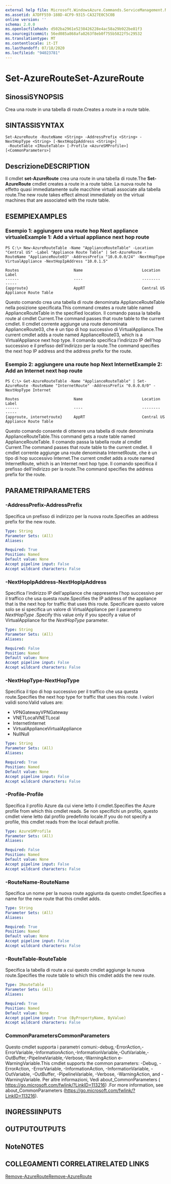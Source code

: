 ```yaml
---
external help file: Microsoft.WindowsAzure.Commands.ServiceManagement.Network.dll-Help.xml
ms.assetid: A7DFF559-188D-4CF9-9315-CA327E0C5C0B
online version: ''
schema: 2.0.0
ms.openlocfilehash: d502ba2961e5238426228e4ac58a29b922be81f3
ms.sourcegitcommit: 56ed085a868afa8263f8eb0f755b5822f5c29532
ms.translationtype: MT
ms.contentlocale: it-IT
ms.lasthandoff: 07/18/2020
ms.locfileid: "94023781"
---
```

# <span data-ttu-id="021be-101">Set-AzureRoute</span><span class="sxs-lookup"><span data-stu-id="021be-101">Set-AzureRoute</span></span>

## <span data-ttu-id="021be-102">Sinossi</span><span class="sxs-lookup"><span data-stu-id="021be-102">SYNOPSIS</span></span>
<span data-ttu-id="021be-103">Crea una route in una tabella di route.</span><span class="sxs-lookup"><span data-stu-id="021be-103">Creates a route in a route table.</span></span>

## <span data-ttu-id="021be-104">SINTASSI</span><span class="sxs-lookup"><span data-stu-id="021be-104">SYNTAX</span></span>

```
Set-AzureRoute -RouteName <String> -AddressPrefix <String> -NextHopType <String> [-NextHopIpAddress <String>]
 -RouteTable <IRouteTable> [-Profile <AzureSMProfile>] [<CommonParameters>]
```

## <span data-ttu-id="021be-105">Descrizione</span><span class="sxs-lookup"><span data-stu-id="021be-105">DESCRIPTION</span></span>
<span data-ttu-id="021be-106">Il cmdlet **set-AzureRoute** crea una route in una tabella di route.</span><span class="sxs-lookup"><span data-stu-id="021be-106">The **Set-AzureRoute** cmdlet creates a route in a route table.</span></span>
<span data-ttu-id="021be-107">La nuova route ha effetto quasi immediatamente sulle macchine virtuali associate alla tabella route.</span><span class="sxs-lookup"><span data-stu-id="021be-107">The new route takes effect almost immediately on the virtual machines that are associated with the route table.</span></span>

## <span data-ttu-id="021be-108">ESEMPI</span><span class="sxs-lookup"><span data-stu-id="021be-108">EXAMPLES</span></span>

### <span data-ttu-id="021be-109">Esempio 1: aggiungere una route hop Next appliance virtuale</span><span class="sxs-lookup"><span data-stu-id="021be-109">Example 1: Add a virtual appliance next hop route</span></span>
```
PS C:\> New-AzureRouteTable -Name "ApplianceRouteTable" -Location "Central US" -Label "Appliance Route Table" | Set-AzureRoute -RouteName "ApplianceRoute03" -AddressPrefix "10.0.0.0/24" -NextHopType VirtualAppliance -NextHopIpAddress "10.0.1.5"

Routes                        Name                          Location                      Label
------                        ----                          --------                      -----
{approute}                    AppRT                         Central US                    Appliance Route Table
```

<span data-ttu-id="021be-110">Questo comando crea una tabella di route denominata ApplianceRouteTable nella posizione specificata.</span><span class="sxs-lookup"><span data-stu-id="021be-110">This command creates a route table named ApplianceRouteTable in the specified location.</span></span>
<span data-ttu-id="021be-111">Il comando passa la tabella route al cmdlet Current.</span><span class="sxs-lookup"><span data-stu-id="021be-111">The command passes that route table to the current cmdlet.</span></span>
<span data-ttu-id="021be-112">Il cmdlet corrente aggiunge una route denominata ApplianceRoute03, che è un tipo di hop successivo di VirtualAppliance.</span><span class="sxs-lookup"><span data-stu-id="021be-112">The current cmdlet adds a route named ApplianceRoute03, which is a VirtualAppliance next hop type.</span></span>
<span data-ttu-id="021be-113">Il comando specifica l'indirizzo IP dell'hop successivo e il prefisso dell'indirizzo per la route.</span><span class="sxs-lookup"><span data-stu-id="021be-113">The command specifies the next hop IP address and the address prefix for the route.</span></span>

### <span data-ttu-id="021be-114">Esempio 2: aggiungere una route hop Next Internet</span><span class="sxs-lookup"><span data-stu-id="021be-114">Example 2: Add an Internet next hop route</span></span>
```
PS C:\> Get-AzureRouteTable -Name "ApplianceRouteTable" | Set-AzureRoute -RouteName "InternetRoute" -AddressPrefix "0.0.0.0/0" -NextHopType Internet

Routes                        Name                          Location                      Label
------                        ----                          --------                      -----
{approute, internetroute}     AppRT                         Central US                    Appliance Route Table
```

<span data-ttu-id="021be-115">Questo comando consente di ottenere una tabella di route denominata ApplianceRouteTable.</span><span class="sxs-lookup"><span data-stu-id="021be-115">This command gets a route table named ApplianceRouteTable.</span></span>
<span data-ttu-id="021be-116">Il comando passa la tabella route al cmdlet Current.</span><span class="sxs-lookup"><span data-stu-id="021be-116">The command passes that route table to the current cmdlet.</span></span>
<span data-ttu-id="021be-117">Il cmdlet corrente aggiunge una route denominata InternetRoute, che è un tipo di hop successivo Internet.</span><span class="sxs-lookup"><span data-stu-id="021be-117">The current cmdlet adds a route named InternetRoute, which is an Internet next hop type.</span></span>
<span data-ttu-id="021be-118">Il comando specifica il prefisso dell'indirizzo per la route.</span><span class="sxs-lookup"><span data-stu-id="021be-118">The command specifies the address prefix for the route.</span></span>

## <span data-ttu-id="021be-119">PARAMETRI</span><span class="sxs-lookup"><span data-stu-id="021be-119">PARAMETERS</span></span>

### <span data-ttu-id="021be-120">-AddressPrefix</span><span class="sxs-lookup"><span data-stu-id="021be-120">-AddressPrefix</span></span>
<span data-ttu-id="021be-121">Specifica un prefisso di indirizzo per la nuova route.</span><span class="sxs-lookup"><span data-stu-id="021be-121">Specifies an address prefix for the new route.</span></span>

```yaml
Type: String
Parameter Sets: (All)
Aliases: 

Required: True
Position: Named
Default value: None
Accept pipeline input: False
Accept wildcard characters: False
```

### <span data-ttu-id="021be-122">-NextHopIpAddress</span><span class="sxs-lookup"><span data-stu-id="021be-122">-NextHopIpAddress</span></span>
<span data-ttu-id="021be-123">Specifica l'indirizzo IP dell'appliance che rappresenta l'hop successivo per il traffico che usa questa route.</span><span class="sxs-lookup"><span data-stu-id="021be-123">Specifies the IP address of the appliance that is the next hop for traffic that uses this route.</span></span>
<span data-ttu-id="021be-124">Specificare questo valore solo se si specifica un valore di VirtualAppliance per il parametro *NextHopType* .</span><span class="sxs-lookup"><span data-stu-id="021be-124">Specify this value only if you specify a value of VirtualAppliance for the *NextHopType* parameter.</span></span>

```yaml
Type: String
Parameter Sets: (All)
Aliases: 

Required: False
Position: Named
Default value: None
Accept pipeline input: False
Accept wildcard characters: False
```

### <span data-ttu-id="021be-125">-NextHopType</span><span class="sxs-lookup"><span data-stu-id="021be-125">-NextHopType</span></span>
<span data-ttu-id="021be-126">Specifica il tipo di hop successivo per il traffico che usa questa route.</span><span class="sxs-lookup"><span data-stu-id="021be-126">Specifies the next hop type for traffic that uses this route.</span></span>
<span data-ttu-id="021be-127">I valori validi sono:</span><span class="sxs-lookup"><span data-stu-id="021be-127">Valid values are:</span></span> 

- <span data-ttu-id="021be-128">VPNGateway</span><span class="sxs-lookup"><span data-stu-id="021be-128">VPNGateway</span></span>
- <span data-ttu-id="021be-129">VNETLocal</span><span class="sxs-lookup"><span data-stu-id="021be-129">VNETLocal</span></span>
- <span data-ttu-id="021be-130">Internet</span><span class="sxs-lookup"><span data-stu-id="021be-130">Internet</span></span>
- <span data-ttu-id="021be-131">VirtualAppliance</span><span class="sxs-lookup"><span data-stu-id="021be-131">VirtualAppliance</span></span>
- <span data-ttu-id="021be-132">Null</span><span class="sxs-lookup"><span data-stu-id="021be-132">Null</span></span>

```yaml
Type: String
Parameter Sets: (All)
Aliases: 

Required: True
Position: Named
Default value: None
Accept pipeline input: False
Accept wildcard characters: False
```

### <span data-ttu-id="021be-133">-Profile</span><span class="sxs-lookup"><span data-stu-id="021be-133">-Profile</span></span>
<span data-ttu-id="021be-134">Specifica il profilo Azure da cui viene letto il cmdlet.</span><span class="sxs-lookup"><span data-stu-id="021be-134">Specifies the Azure profile from which this cmdlet reads.</span></span> <span data-ttu-id="021be-135">Se non specifichi un profilo, questo cmdlet viene letto dal profilo predefinito locale.</span><span class="sxs-lookup"><span data-stu-id="021be-135">If you do not specify a profile, this cmdlet reads from the local default profile.</span></span>

```yaml
Type: AzureSMProfile
Parameter Sets: (All)
Aliases: 

Required: False
Position: Named
Default value: None
Accept pipeline input: False
Accept wildcard characters: False
```

### <span data-ttu-id="021be-136">-RouteName</span><span class="sxs-lookup"><span data-stu-id="021be-136">-RouteName</span></span>
<span data-ttu-id="021be-137">Specifica un nome per la nuova route aggiunta da questo cmdlet.</span><span class="sxs-lookup"><span data-stu-id="021be-137">Specifies a name for the new route that this cmdlet adds.</span></span>

```yaml
Type: String
Parameter Sets: (All)
Aliases: 

Required: True
Position: Named
Default value: None
Accept pipeline input: False
Accept wildcard characters: False
```

### <span data-ttu-id="021be-138">-RouteTable</span><span class="sxs-lookup"><span data-stu-id="021be-138">-RouteTable</span></span>
<span data-ttu-id="021be-139">Specifica la tabella di route a cui questo cmdlet aggiunge la nuova route.</span><span class="sxs-lookup"><span data-stu-id="021be-139">Specifies the route table to which this cmdlet adds the new route.</span></span>

```yaml
Type: IRouteTable
Parameter Sets: (All)
Aliases: 

Required: True
Position: Named
Default value: None
Accept pipeline input: True (ByPropertyName, ByValue)
Accept wildcard characters: False
```

### <span data-ttu-id="021be-140">CommonParameters</span><span class="sxs-lookup"><span data-stu-id="021be-140">CommonParameters</span></span>
<span data-ttu-id="021be-141">Questo cmdlet supporta i parametri comuni:-debug,-ErrorAction,-ErrorVariable,-InformationAction,-InformationVariable,-OutVariable,-OutBuffer,-PipelineVariable,-Verbose,-WarningAction e-WarningVariable.</span><span class="sxs-lookup"><span data-stu-id="021be-141">This cmdlet supports the common parameters: -Debug, -ErrorAction, -ErrorVariable, -InformationAction, -InformationVariable, -OutVariable, -OutBuffer, -PipelineVariable, -Verbose, -WarningAction, and -WarningVariable.</span></span> <span data-ttu-id="021be-142">Per altre informazioni, Vedi about_CommonParameters ( https://go.microsoft.com/fwlink/?LinkID=113216) .</span><span class="sxs-lookup"><span data-stu-id="021be-142">For more information, see about_CommonParameters (https://go.microsoft.com/fwlink/?LinkID=113216).</span></span>

## <span data-ttu-id="021be-143">INGRESSI</span><span class="sxs-lookup"><span data-stu-id="021be-143">INPUTS</span></span>

## <span data-ttu-id="021be-144">OUTPUT</span><span class="sxs-lookup"><span data-stu-id="021be-144">OUTPUTS</span></span>

## <span data-ttu-id="021be-145">Note</span><span class="sxs-lookup"><span data-stu-id="021be-145">NOTES</span></span>

## <span data-ttu-id="021be-146">COLLEGAMENTI CORRELATI</span><span class="sxs-lookup"><span data-stu-id="021be-146">RELATED LINKS</span></span>

[<span data-ttu-id="021be-147">Remove-AzureRoute</span><span class="sxs-lookup"><span data-stu-id="021be-147">Remove-AzureRoute</span></span>](./Remove-AzureRoute.md)


